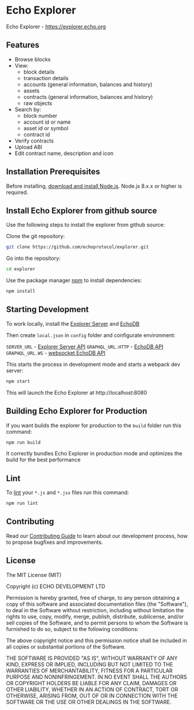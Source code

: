 # Echo Explorer

Echo Explorer - https://explorer.echo.org

## Features

- Browse blocks
- View:
    * block details
    * transaction details
    * accounts (general information, balances and history)
    * assets
    * contracts (general information, balances and history)
    * raw objects
- Search by:
    * block number
    * account id or name
    * asset id or symbol
    * contract id
- Verify contracts
- Upload ABI
- Edit contract name, description and icon

## Installation Prerequisites

Before installing, [download and install Node.js](https://nodejs.org/en/download/).
Node.js 8.x.x or higher is required.

## Install Echo Explorer from github source

Use the following steps to install the explorer from github source:

Clone the git repository:

```bash
git clone https://github.com/echoprotocol/explorer.git
```

Go into the repository:

```bash
cd explorer
```

Use the package manager [npm](https://www.npmjs.com/) to install dependencies:

```bash
npm install
```

## Starting Development

To work locally, install the [Explorer Server](https://github.com/echoprotocol/explorer-server.git) and [EchoDB](https://github.com/echoprotocol/echodb.git)

Then create `local.json` in `config` folder and configurate environment:

`SERVER_URL` - [Explorer Server API](https://github.com/echoprotocol/explorer-server.git)
`GRAPHQL_URL.HTTP` - [EchoDB API](https://github.com/echoprotocol/echodb.git)
`GRAPHQL_URL.WS` - [websocket EchoDB API](https://github.com/echoprotocol/echodb.git)


This starts the process in development mode and starts a webpack dev server:

```bash
npm start
```

This will launch the Echo Explorer at http://localhost:8080

## Building Echo Explorer for Production

If you want builds the explorer for production to the `build` folder run this command:

```bash
npm run build
```

It correctly bundles Echo Explorer in production mode and optimizes the build for the best performance

## Lint

To [lint](https://eslint.org/) your `*.js` and `*.jsx` files run this command:

```bash
npm run lint
```

## Contributing

Read our [Contributing Guide](https://github.com/echoprotocol/explorer/CONTRIBUTING.md) to learn about our development process, how to propose bugfixes and improvements.

## License

The MIT License (MIT)

Copyright (c) ECHO DEVELOPMENT LTD

Permission is hereby granted, free of charge, to any person obtaining a copy of
this software and associated documentation files (the "Software"), to deal in
the Software without restriction, including without limitation the rights to
use, copy, modify, merge, publish, distribute, sublicense, and/or sell copies of
the Software, and to permit persons to whom the Software is furnished to do so,
subject to the following conditions:

The above copyright notice and this permission notice shall be included in all
copies or substantial portions of the Software.

THE SOFTWARE IS PROVIDED "AS IS", WITHOUT WARRANTY OF ANY KIND, EXPRESS OR
IMPLIED, INCLUDING BUT NOT LIMITED TO THE WARRANTIES OF MERCHANTABILITY, FITNESS
FOR A PARTICULAR PURPOSE AND NONINFRINGEMENT. IN NO EVENT SHALL THE AUTHORS OR
COPYRIGHT HOLDERS BE LIABLE FOR ANY CLAIM, DAMAGES OR OTHER LIABILITY, WHETHER
IN AN ACTION OF CONTRACT, TORT OR OTHERWISE, ARISING FROM, OUT OF OR IN
CONNECTION WITH THE SOFTWARE OR THE USE OR OTHER DEALINGS IN THE SOFTWARE.
